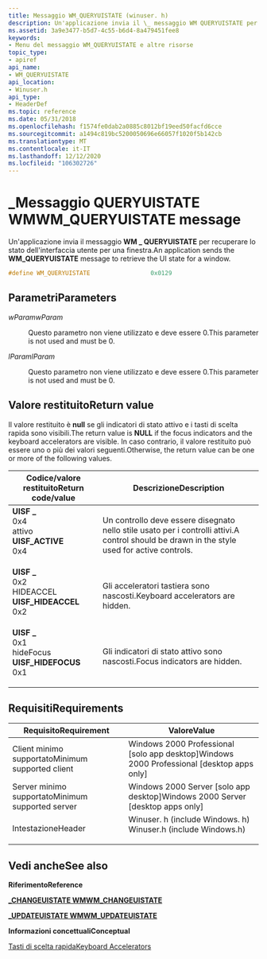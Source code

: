```yaml
---
title: Messaggio WM_QUERYUISTATE (winuser. h)
description: Un'applicazione invia il \_ messaggio WM QUERYUISTATE per recuperare lo stato dell'interfaccia utente per una finestra.
ms.assetid: 3a9e3477-b5d7-4c55-b6d4-8a479451fee8
keywords:
- Menu del messaggio WM_QUERYUISTATE e altre risorse
topic_type:
- apiref
api_name:
- WM_QUERYUISTATE
api_location:
- Winuser.h
api_type:
- HeaderDef
ms.topic: reference
ms.date: 05/31/2018
ms.openlocfilehash: f1574fe0dab2a0885c8012bf19eed50facfd6cce
ms.sourcegitcommit: a1494c819bc5200050696e66057f1020f5b142cb
ms.translationtype: MT
ms.contentlocale: it-IT
ms.lasthandoff: 12/12/2020
ms.locfileid: "106302726"
---
```

# <a name="wm_queryuistate-message"></a><span data-ttu-id="c19b6-104">\_Messaggio QUERYUISTATE WM</span><span class="sxs-lookup"><span data-stu-id="c19b6-104">WM\_QUERYUISTATE message</span></span>

<span data-ttu-id="c19b6-105">Un'applicazione invia il messaggio **WM \_ QUERYUISTATE** per recuperare lo stato dell'interfaccia utente per una finestra.</span><span class="sxs-lookup"><span data-stu-id="c19b6-105">An application sends the **WM\_QUERYUISTATE** message to retrieve the UI state for a window.</span></span>


```C++
#define WM_QUERYUISTATE                 0x0129
```



## <a name="parameters"></a><span data-ttu-id="c19b6-106">Parametri</span><span class="sxs-lookup"><span data-stu-id="c19b6-106">Parameters</span></span>

<dl> <dt>

<span data-ttu-id="c19b6-107">*wParam*</span><span class="sxs-lookup"><span data-stu-id="c19b6-107">*wParam*</span></span> 
</dt> <dd>

<span data-ttu-id="c19b6-108">Questo parametro non viene utilizzato e deve essere 0.</span><span class="sxs-lookup"><span data-stu-id="c19b6-108">This parameter is not used and must be 0.</span></span>

</dd> <dt>

<span data-ttu-id="c19b6-109">*lParam*</span><span class="sxs-lookup"><span data-stu-id="c19b6-109">*lParam*</span></span> 
</dt> <dd>

<span data-ttu-id="c19b6-110">Questo parametro non viene utilizzato e deve essere 0.</span><span class="sxs-lookup"><span data-stu-id="c19b6-110">This parameter is not used and must be 0.</span></span>

</dd> </dl>

## <a name="return-value"></a><span data-ttu-id="c19b6-111">Valore restituito</span><span class="sxs-lookup"><span data-stu-id="c19b6-111">Return value</span></span>

<span data-ttu-id="c19b6-112">Il valore restituito è **null** se gli indicatori di stato attivo e i tasti di scelta rapida sono visibili.</span><span class="sxs-lookup"><span data-stu-id="c19b6-112">The return value is **NULL** if the focus indicators and the keyboard accelerators are visible.</span></span> <span data-ttu-id="c19b6-113">In caso contrario, il valore restituito può essere uno o più dei valori seguenti.</span><span class="sxs-lookup"><span data-stu-id="c19b6-113">Otherwise, the return value can be one or more of the following values.</span></span>



| <span data-ttu-id="c19b6-114">Codice/valore restituito</span><span class="sxs-lookup"><span data-stu-id="c19b6-114">Return code/value</span></span>                                                                                                                                       | <span data-ttu-id="c19b6-115">Descrizione</span><span class="sxs-lookup"><span data-stu-id="c19b6-115">Description</span></span>                                                                 |
|---------------------------------------------------------------------------------------------------------------------------------------------------------|-----------------------------------------------------------------------------|
| <dl> <span data-ttu-id="c19b6-116"><dt>**UISF \_**</dt> <dt>0x4</dt> attivo</span><span class="sxs-lookup"><span data-stu-id="c19b6-116"><dt>**UISF\_ACTIVE**</dt> <dt>0x4</dt></span></span> </dl>    | <span data-ttu-id="c19b6-117">Un controllo deve essere disegnato nello stile usato per i controlli attivi.</span><span class="sxs-lookup"><span data-stu-id="c19b6-117">A control should be drawn in the style used for active controls.</span></span><br/> |
| <dl> <span data-ttu-id="c19b6-118"><dt>**UISF \_**</dt> <dt>0x2</dt> HIDEACCEL</span><span class="sxs-lookup"><span data-stu-id="c19b6-118"><dt>**UISF\_HIDEACCEL**</dt> <dt>0x2</dt></span></span> </dl> | <span data-ttu-id="c19b6-119">Gli acceleratori tastiera sono nascosti.</span><span class="sxs-lookup"><span data-stu-id="c19b6-119">Keyboard accelerators are hidden.</span></span><br/>                                |
| <dl> <span data-ttu-id="c19b6-120"><dt>**UISF \_**</dt> <dt>0x1</dt> hideFocus</span><span class="sxs-lookup"><span data-stu-id="c19b6-120"><dt>**UISF\_HIDEFOCUS**</dt> <dt>0x1</dt></span></span> </dl> | <span data-ttu-id="c19b6-121">Gli indicatori di stato attivo sono nascosti.</span><span class="sxs-lookup"><span data-stu-id="c19b6-121">Focus indicators are hidden.</span></span><br/>                                     |



 

## <a name="requirements"></a><span data-ttu-id="c19b6-122">Requisiti</span><span class="sxs-lookup"><span data-stu-id="c19b6-122">Requirements</span></span>



| <span data-ttu-id="c19b6-123">Requisito</span><span class="sxs-lookup"><span data-stu-id="c19b6-123">Requirement</span></span> | <span data-ttu-id="c19b6-124">Valore</span><span class="sxs-lookup"><span data-stu-id="c19b6-124">Value</span></span> |
|-------------------------------------|----------------------------------------------------------------------------------------------------------|
| <span data-ttu-id="c19b6-125">Client minimo supportato</span><span class="sxs-lookup"><span data-stu-id="c19b6-125">Minimum supported client</span></span><br/> | <span data-ttu-id="c19b6-126">Windows 2000 Professional \[solo app desktop\]</span><span class="sxs-lookup"><span data-stu-id="c19b6-126">Windows 2000 Professional \[desktop apps only\]</span></span><br/>                                               |
| <span data-ttu-id="c19b6-127">Server minimo supportato</span><span class="sxs-lookup"><span data-stu-id="c19b6-127">Minimum supported server</span></span><br/> | <span data-ttu-id="c19b6-128">Windows 2000 Server \[solo app desktop\]</span><span class="sxs-lookup"><span data-stu-id="c19b6-128">Windows 2000 Server \[desktop apps only\]</span></span><br/>                                                     |
| <span data-ttu-id="c19b6-129">Intestazione</span><span class="sxs-lookup"><span data-stu-id="c19b6-129">Header</span></span><br/>                   | <dl> <span data-ttu-id="c19b6-130"><dt>Winuser. h (include Windows. h)</dt></span><span class="sxs-lookup"><span data-stu-id="c19b6-130"><dt>Winuser.h (include Windows.h)</dt></span></span> </dl> |



## <a name="see-also"></a><span data-ttu-id="c19b6-131">Vedi anche</span><span class="sxs-lookup"><span data-stu-id="c19b6-131">See also</span></span>

<dl> <dt>

<span data-ttu-id="c19b6-132">**Riferimento**</span><span class="sxs-lookup"><span data-stu-id="c19b6-132">**Reference**</span></span>
</dt> <dt>

[<span data-ttu-id="c19b6-133">**\_CHANGEUISTATE WM**</span><span class="sxs-lookup"><span data-stu-id="c19b6-133">**WM\_CHANGEUISTATE**</span></span>](wm-changeuistate.md)
</dt> <dt>

[<span data-ttu-id="c19b6-134">**\_UPDATEUISTATE WM**</span><span class="sxs-lookup"><span data-stu-id="c19b6-134">**WM\_UPDATEUISTATE**</span></span>](wm-updateuistate.md)
</dt> <dt>

<span data-ttu-id="c19b6-135">**Informazioni concettuali**</span><span class="sxs-lookup"><span data-stu-id="c19b6-135">**Conceptual**</span></span>
</dt> <dt>

[<span data-ttu-id="c19b6-136">Tasti di scelta rapida</span><span class="sxs-lookup"><span data-stu-id="c19b6-136">Keyboard Accelerators</span></span>](keyboard-accelerators.md)
</dt> </dl>

 

 





